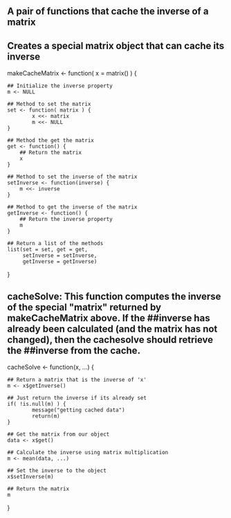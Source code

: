 ## A pair of functions that cache the inverse of a matrix


## Creates a special matrix object that can cache its inverse
makeCacheMatrix <- function( x = matrix() ) {

	## Initialize the inverse property
    m <- NULL

    ## Method to set the matrix
    set <- function( matrix ) {
            x <<- matrix
            m <<- NULL
    }

    ## Method the get the matrix
    get <- function() {
    	## Return the matrix
    	x
    }

    ## Method to set the inverse of the matrix
    setInverse <- function(inverse) {
        m <<- inverse
    }

    ## Method to get the inverse of the matrix
    getInverse <- function() {
        ## Return the inverse property
        m
    }

    ## Return a list of the methods
    list(set = set, get = get,
         setInverse = setInverse,
         getInverse = getInverse)
}


## cacheSolve: This function computes the inverse of the special "matrix" returned by makeCacheMatrix above. If the ##inverse has already been calculated (and the matrix has not changed), then the cachesolve should retrieve the ##inverse from the cache.
cacheSolve <- function(x, ...) {

    ## Return a matrix that is the inverse of 'x'
    m <- x$getInverse()

    ## Just return the inverse if its already set
    if( !is.null(m) ) {
            message("getting cached data")
            return(m)
    }

    ## Get the matrix from our object
    data <- x$get()

    ## Calculate the inverse using matrix multiplication
    m <- mean(data, ...)

    ## Set the inverse to the object
    x$setInverse(m)

    ## Return the matrix
    m
}